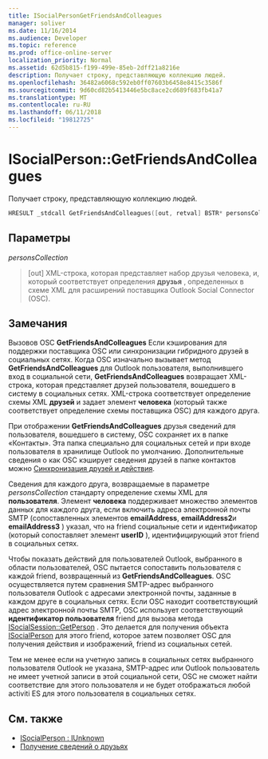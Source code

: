 ```yaml
---
title: ISocialPersonGetFriendsAndColleagues
manager: soliver
ms.date: 11/16/2014
ms.audience: Developer
ms.topic: reference
ms.prod: office-online-server
localization_priority: Normal
ms.assetid: 62d5b815-f199-499e-85eb-2dff21a8216e
description: Получает строку, представляющую коллекцию людей.
ms.openlocfilehash: 36482a6068c592eb0ff07603b6458e8415c3586f
ms.sourcegitcommit: 9d60cd82b5413446e5bc8ace2cd689f683fb41a7
ms.translationtype: MT
ms.contentlocale: ru-RU
ms.lasthandoff: 06/11/2018
ms.locfileid: "19812725"
---
```

# <a name="isocialpersongetfriendsandcolleagues"></a>ISocialPerson::GetFriendsAndColleagues

Получает строку, представляющую коллекцию людей.
  
```cpp
HRESULT _stdcall GetFriendsAndColleagues([out, retval] BSTR* personsCollection);
```

## <a name="parameters"></a>Параметры

_personsCollection_
  
> [out] XML-строка, которая представляет набор друзья человека, и, который соответствует определения **друзья** , определенных в схеме XML для расширений поставщика Outlook Social Connector (OSC). 
    
## <a name="remarks"></a>Замечания

Вызовов OSC **GetFriendsAndColleagues** Если кэширования для поддержки поставщика OSC или синхронизации гибридного друзей в социальных сетях. Когда OSC изначально вызывает метод **GetFriendsAndColleagues** для Outlook пользователя, выполнившего вход в социальной сети, **GetFriendsAndColleagues** возвращает XML-строка, которая представляет друзей пользователя, вошедшего в систему в социальных сетях. XML-строка соответствует определение схемы XML **друзей** и задает элемент **человека** (который также соответствует определение схемы поставщика OSC) для каждого друга. 
  
При отображении **GetFriendsAndColleagues** друзья сведений для пользователя, вошедшего в систему, OSC сохраняет их в папке «Контакты». Эта папка специально для социальных сетей и при входе пользователя в хранилище Outlook по умолчанию. Дополнительные сведения о как OSC кэширует сведения друзей в папке контактов можно [Синхронизация друзей и действия](synchronizing-friends-and-activities.md).
  
Сведения для каждого друга, возвращаемые в параметре _personsCollection_ стандарту определение схемы XML для **пользователя**. Элемент **человека** поддерживает множество элементов данных для каждого друга, если включить адреса электронной почты SMTP (сопоставленных элементов **emailAddress**, **emailAddress2**и **emailAddress3** ) указал, что на friend социальные сети и идентификатор (который сопоставляет элемент **userID** ), идентифицирующий этот friend в социальных сетях. 
  
Чтобы показать действий для пользователей Outlook, выбранного в области пользователей, OSC пытается сопоставить пользователя с каждой friend, возвращенный из **GetFriendsAndColleagues**. OSC осуществляется путем сравнения SMTP-адрес выбранного пользователя Outlook с адресами электронной почты, заданные в каждом друге в социальных сетях. Если OSC находит соответствующий адрес электронной почты SMTP, OSC использует соответствующий **идентификатор пользователя** friend для вызова метода [ISocialSession::GetPerson](isocialsession-getperson.md) . Это делается для получения объекта [ISocialPerson](isocialpersoniunknown.md) для этого friend, которое затем позволяет OSC для получения действия и изображений, friend из социальных сетей. 
  
Тем не менее если на учетную запись в социальных сетях выбранного пользователя Outlook не указана, SMTP-адрес или Outlook пользователь не имеет учетной записи в этой социальной сети, OSC не сможет найти соответствие для этого пользователя и не будет отображаться любой activiti ES для этого пользователя в социальных сетях.
  
## <a name="see-also"></a>См. также

- [ISocialPerson : IUnknown](isocialpersoniunknown.md)
- [Получение сведений о друзьях](getting-friends-information.md)

